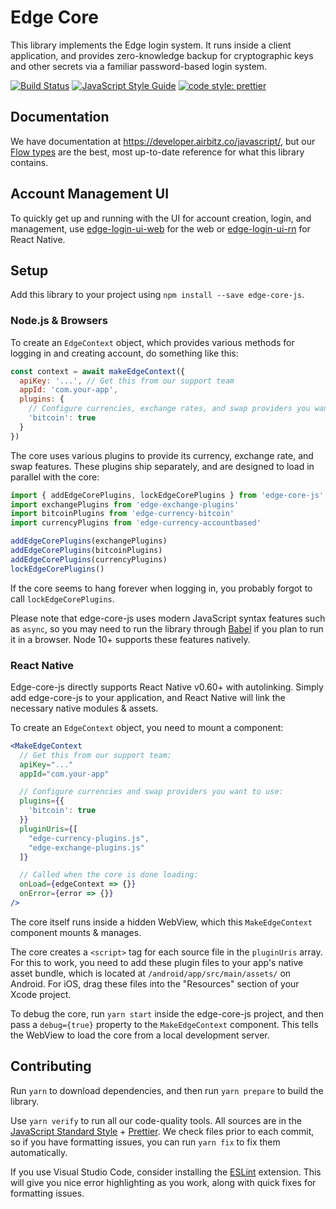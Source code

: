 # Edge Core

This library implements the Edge login system. It runs inside a client application, and provides zero-knowledge backup for cryptographic keys and other secrets via a familiar password-based login system.

[![Build Status](https://travis-ci.com/EdgeApp/edge-core-js.svg?branch=master)](https://travis-ci.com/EdgeApp/edge-core-js)
[![JavaScript Style Guide](https://img.shields.io/badge/code_style-standard-brightgreen.svg)](https://standardjs.com)
[![code style: prettier](https://img.shields.io/badge/code_style-prettier-ff69b4.svg?style=flat-square)](https://github.com/prettier/prettier)

## Documentation

We have documentation at https://developer.airbitz.co/javascript/, but our [Flow types](./src/types/types.js) are the best, most up-to-date reference for what this library contains.

## Account Management UI

To quickly get up and running with the UI for account creation, login, and management, use [edge-login-ui-web](https://github.com/EdgeApp/edge-login-ui/tree/develop/packages/edge-login-ui-web) for the web or [edge-login-ui-rn](https://github.com/EdgeApp/edge-login-ui/tree/develop/packages/edge-login-ui-rn) for React Native.

## Setup

Add this library to your project using `npm install --save edge-core-js`.

### Node.js & Browsers

To create an `EdgeContext` object, which provides various methods for logging in and creating account, do something like this:

```javascript
const context = await makeEdgeContext({
  apiKey: '...', // Get this from our support team
  appId: 'com.your-app',
  plugins: {
    // Configure currencies, exchange rates, and swap providers you want to use:
    'bitcoin': true
  }
})
```

The core uses various plugins to provide its currency, exchange rate, and swap features. These plugins ship separately, and are designed to load in parallel with the core:

```js
import { addEdgeCorePlugins, lockEdgeCorePlugins } from 'edge-core-js'
import exchangePlugins from 'edge-exchange-plugins'
import bitcoinPlugins from 'edge-currency-bitcoin'
import currencyPlugins from 'edge-currency-accountbased'

addEdgeCorePlugins(exchangePlugins)
addEdgeCorePlugins(bitcoinPlugins)
addEdgeCorePlugins(currencyPlugins)
lockEdgeCorePlugins()
```

If the core seems to hang forever when logging in, you probably forgot to call `lockEdgeCorePlugins`.

Please note that edge-core-js uses modern JavaScript syntax features such as `async`, so you may need to run the library through [Babel](https://babeljs.io/) if you plan to run it in a browser. Node 10+ supports these features natively.

### React Native

Edge-core-js directly supports React Native v0.60+ with autolinking. Simply add edge-core-js to your application, and React Native will link the necessary native modules & assets.

To create an `EdgeContext` object, you need to mount a component:

```jsx
<MakeEdgeContext
  // Get this from our support team:
  apiKey="..."
  appId="com.your-app"

  // Configure currencies and swap providers you want to use:
  plugins={{
    'bitcoin': true
  }}
  pluginUris={[
    "edge-currency-plugins.js",
    "edge-exchange-plugins.js"
  ]}

  // Called when the core is done loading:
  onLoad={edgeContext => {}}
  onError={error => {}}
/>
```

The core itself runs inside a hidden WebView, which this `MakeEdgeContext` component mounts & manages.

The core creates a `<script>` tag for each source file in the `pluginUris` array. For this to work, you need to add these plugin files to your app's native asset bundle, which is located at `/android/app/src/main/assets/` on Android. For iOS, drag these files into the "Resources" section of your Xcode project.

To debug the core, run `yarn start` inside the edge-core-js project, and then pass a `debug={true}` property to the `MakeEdgeContext` component. This tells the WebView to load the core from a local development server.

## Contributing

Run `yarn` to download dependencies, and then run `yarn prepare` to build the library.

Use `yarn verify` to run all our code-quality tools. All sources are in the [JavaScript Standard Style](http://standardjs.com/) + [Prettier](https://prettier.io/). We check files prior to each commit, so if you have formatting issues, you can run `yarn fix` to fix them automatically.

If you use Visual Studio Code, consider installing the [ESLint](https://marketplace.visualstudio.com/items?itemName=dbaeumer.vscode-eslint) extension. This will give you nice error highlighting as you work, along with quick fixes for formatting issues.

